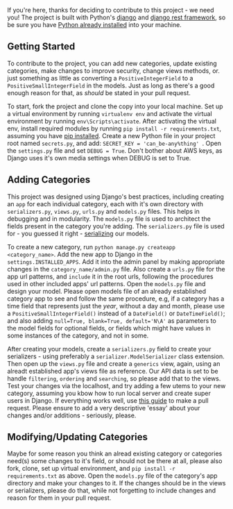 If you're here, thanks for deciding to contribute to this project - we need you!
The project is built with Python's [django](https://www.djangoproject.com) and [django rest framework](https://www.django-rest-framework.org), so be sure you have [Python already installed](https://www.python.org/downloads/) into your machine.

##  Getting Started
To contribute to the project, you can add new categories, update existing categories, make changes to improve security, change views methods, or. just something as little as converting a `PositiveIntegerField` to a `PositiveSmallIntegerField` in the models.
Just as long as there's a good enough reason for that, as *should* be stated in your pull request.

To start, fork the project and clone the copy into your local machine. Set up a virtual environment by running `virtualenv env` and activate the virtual environment by running `env\Scripts\activate`.
After activating the virtual env, install required modules by running `pip install -r requirements.txt`, assuming you have [pip installed](https://www.makeuseof.com/tag/install-pip-for-python/). 
Create a new Python file in your project root named `secrets.py`, and add: `SECRET_KEY = 'can_be-any%thing' `. Open the `settings.py` file and set `DEBUG = True`. Don't bother about AWS keys, as Django uses it's own media settings when DEBUG is set to True.

## Adding Categories

This project was designed using Django's best practices, including creating an `app` for each individual category, each with it's own directory with `serializers.py`, `views.py`, `urls.py` and `models.py` files. This helps in debugging and in modularity.
The `models.py` file is used to architect the fields present in the category you're adding. 
The `serializers.py` file is used for - you guessed it right - [serializing](https://www.django-rest-framework.org/api-guide/serializers/#serializers) our models.

To create a new category, run `python manage.py createapp <category_name>`. Add the new app to Django in the `settings.INSTALLED_APPS`. Add it into the admin panel by making appropriate changes in the `category_name/admin.py` file.
Also create a `urls.py` file for the app url patterns, and `include` it in the root urls, following the procedures used in other included apps' url patterns.
Open the `models.py` file and design your model. Please open  models file of an already established category app to see and follow the same procedure, e.g, if a category has a time field that represents just the *year*, without a day and month, please use a `PositiveSmallIntegerField()` instead of a `DateField()` or `DateTimeField()`; and also adding `null=True, blank=True, default='N\A'` as parameters to the model fields for optional fields, or fields which might have values in some instances of the category, and not in some.

After creating your models, create a `serializers.py` field to create your serializers - using preferably a `serializer.ModelSerializer` class extension. Then open up the `views.py` file and create a `generics` view, again, using an alreadt established app's views file as reference. Our API data is set to be handle `filtering`, `ordering` and `searching`, so please add that to the views.
Test your changes via the localhost, and try adding a few utems to your new category, assuming you kbow how to run local server and create super users in Django. If everything works well, use [this guide](https://guides.github.com/activities/forking/) to make a pull request.
Please ensure to add a very descriptive 'essay' about your changes and/or additions - seriously, please.

## Modifying/Updating Categories

Maybe for some reason you think an alread existing category or categories need(s) some changes to it's field, or should not be there at all, please also fork, clone, set up virtual environment, and `pip install -r requirements.txt` as above. Open the `models.py` file of the category's app directory and make your changes to it. If the changes should be in the views or serializers, please do that, while not forgetting to include changes and reason for them in your pull request.

